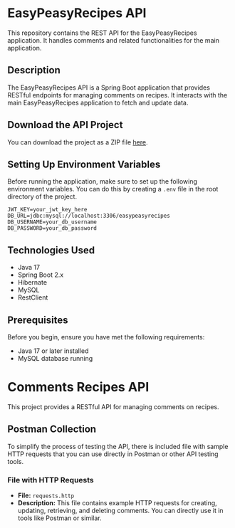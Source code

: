 
# EasyPeasyRecipes API

This repository contains the REST API for the EasyPeasyRecipes application. It handles comments and related functionalities for the main application.

## Description

The EasyPeasyRecipes API is a Spring Boot application that provides RESTful endpoints for managing comments on recipes. It interacts with the main EasyPeasyRecipes application to fetch and update data.

## Download the API Project

You can download the project as a ZIP file [here](https://github.com/IrenaStoyneva/easypeasyrecipes_api/releases/download/v1.0.0/comments-recipes.zip).

## Setting Up Environment Variables

Before running the application, make sure to set up the following environment variables. You can do this by creating a `.env` file in the root directory of the project.

```plaintext
JWT_KEY=your_jwt_key_here
DB_URL=jdbc:mysql://localhost:3306/easypeasyrecipes
DB_USERNAME=your_db_username
DB_PASSWORD=your_db_password
```

## Technologies Used

- Java 17
- Spring Boot 2.x
- Hibernate
- MySQL
- RestClient

## Prerequisites

Before you begin, ensure you have met the following requirements:

- Java 17 or later installed
- MySQL database running

# Comments Recipes API

This project provides a RESTful API for managing comments on recipes.

## Postman Collection

To simplify the process of testing the API, there is included file with sample HTTP requests that you can use directly in Postman or other API testing tools.

### File with HTTP Requests

- **File:** `requests.http`
- **Description:** This file contains example HTTP requests for creating, updating, retrieving, and deleting comments. You can directly use it in tools like Postman or similar.
